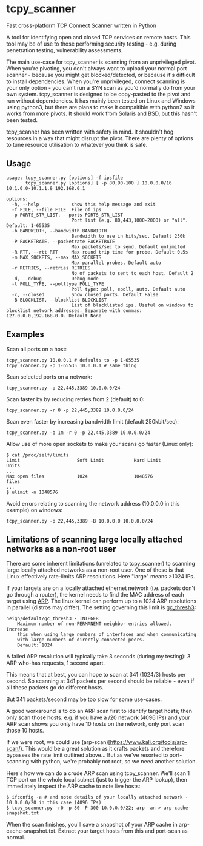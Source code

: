 # tcpy_scanner
Fast cross-platform TCP Connect Scanner written in Python

A tool for identifying open and closed TCP services on remote hosts. This tool may be of use to those performing security testing - e.g. during penetration testing, vulnerability assessments.

The main use-case for tcpy_scanner is scanning from an unprivileged pivot.  When you're pivoting, you don't always want to upload your normal port scanner - because you might get blocked/detected, or because it's difficult to install dependencies.  When you're unprivileged, connect scanning is your only option - you can't run a SYN scan as you'd normally do from your own system.  tcpy_scanner is designed to be copy-pasted to the pivot and run without dependencies.  It has mainly been tested on Linux and Windows using python3, but there are plans to make it compaitible with python2 so it works from more pivots.  It should work from Solaris and BSD, but this hasn't been tested.

tcpy_scanner has been written with safety in mind.  It shouldn't hog resources in a way that might disrupt the pivot.  There are plenty of options to tune resource utilisation to whatever you think is safe.

## Usage
```
usage: tcpy_scanner.py [options] -f ipsfile
       tcpy_scanner.py [options] [ -p 80,90-100 ] 10.0.0.0/16 10.1.0.0-10.1.1.9 192.168.0.1

options:
  -h, --help            show this help message and exit
  -f FILE, --file FILE  File of ips
  -p PORTS_STR_LIST, --ports PORTS_STR_LIST
                        Port list (e.g. 80,443,1000-2000) or "all". Default: 1-65535
  -b BANDWIDTH, --bandwidth BANDWIDTH
                        Bandwidth to use in bits/sec. Default 250k
  -P PACKETRATE, --packetrate PACKETRATE
                        Max packets/sec to send. Default unlimited
  -R RTT, --rtt RTT     Max round trip time for probe. Default 0.5s
  -m MAX_SOCKETS, --max MAX_SOCKETS
                        Max parallel probes. Default auto
  -r RETRIES, --retries RETRIES
                        No of packets to sent to each host. Default 2
  -d, --debug           Debug mode
  -t POLL_TYPE, --polltype POLL_TYPE
                        Poll type: poll, epoll, auto. Default auto
  -c, --closed          Show closed ports. Default False
  -B BLOCKLIST, --blocklist BLOCKLIST
                        List of blacklisted ips. Useful on windows to blocklist network addresses. Separate with commas: 127.0.0.0,192.168.0.0. Default None
```
## Examples
Scan all ports on a host:
```
tcpy_scanner.py 10.0.0.1 # defaults to -p 1-65535
tcpy_scanner.py -p 1-65535 10.0.0.1 # same thing
```

Scan selected ports on a network:
```
tcpy_scanner.py -p 22,445,3389 10.0.0.0/24
```

Scan faster by by reducing retries from 2 (default) to 0:
```
tcpy_scanner.py -r 0 -p 22,445,3389 10.0.0.0/24
```

Scan even faster by increasing bandwidth limit (default 250kbit/sec):
```
tcpy_scanner.py -b 1m -r 0 -p 22,445,3389 10.0.0.0/24
```

Allow use of more open sockets to make your scans go faster (Linux only):
```
$ cat /proc/self/limits 
Limit                     Soft Limit           Hard Limit           Units     
...
Max open files            1024                 1048576              files     
...
$ ulimit -n 1048576
```

Avoid errors relating to scanning the network address (10.0.0.0 in this example) on windows:
```
tcpy_scanner.py -p 22,445,3389 -B 10.0.0.0 10.0.0.0/24
```

## Limitations of scanning large locally attached networks as a non-root user

There are some inherent limitations (unrelated to tcpy_scanner) to scanning large locally attached networks as a non-root user.  One of these is that Linux effectively rate-limits ARP resolutions.  Here "large" means >1024 IPs.

If your targets are on a locally attached ethernet network (i.e. packets don't go through a router), the kernel needs to find the MAC address of each target using [ARP](https://en.wikipedia.org/wiki/Address_Resolution_Protocol).  The linux kernel can perform up to a 1024 ARP resolutions in parallel (distros may differ).  The setting governing this limit is [gc_thresh3](https://www.kernel.org/doc/Documentation/networking/ip-sysctl.txt):

```
neigh/default/gc_thresh3 - INTEGER
	Maximum number of non-PERMANENT neighbor entries allowed.  Increase
	this when using large numbers of interfaces and when communicating
	with large numbers of directly-connected peers.
	Default: 1024
 ```
A failed ARP resolution will typically take 3 seconds (during my testing): 3 ARP who-has requests, 1 second apart.

This means that at best, you can hope to scan at 341 (1024/3) hosts per second.  So scanning at 341 packets per second should be reliable - even if all these packets go do different hosts.

But 341 packets/second may be too slow for some use-cases.

A good workaround is to do an ARP scan first to identify target hosts; then only scan those hosts.  e.g. if you have a /20 network (4096 IPs) and your ARP scan shows you only have 10 hosts on the network, only port scan those 10 hosts.

If we were root, we could use (arp-scan)[https://www.kali.org/tools/arp-scan/).  This would be a great solution as it crafts packets and therefore bypasses the rate limit outlined above...  But as we've resorted to port-scanning with python, we're probably not root, so we need another solution. 

Here's how we can do a crude ARP scan using tcpy_scanner.  We'll scan 1 TCP port on the whole local subnet (just to trigger the ARP lookup), then immediately inspect the ARP cache to note live hosts:
```
$ ifconfig -a # and note details of your locally attached network - 10.0.0.0/20 in this case (4096 IPs)
$ tcpy_scanner.py -r0 -p 80 -P 300 10.0.0.0/22; arp -an > arp-cache-snapshot.txt 
```
When the scan finishes, you'll save a snapshot of your ARP cache in arp-cache-snapshot.txt.  Extract your target hosts from this and port-scan as normal.


